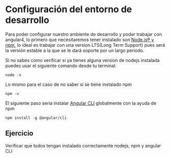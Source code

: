 # Configuración del entorno de desarrollo
Para poder configurar nuestro ambiente de desarrollo y poder trabajar con angular4, lo primero que necesitaremos
tener instalado son [Node.js® y npm](https://nodejs.org/en/download/), lo ideal es trabajar con una version LTS(Long Term Support)
pues será la versión estable a la que se le dará soporte por un largo periodo.

Si no sabes como verificar si ya tienes alguna version de nodejs instalada puedes usar el siguiente comando desde tu terminal:
```
node -v
```

Lo mismo para el caso de no saber si se tiene instalado npm
```
npm -v
```

El siguiente paso seria instalar [Angular CLI](https://cli.angular.io/) globalmente con la ayuda de npm
```
npm install -g @angular/cli
```


## Ejercicio
Verificar que todos tengan instalado correctamente nodejs, npm y angular CLI
